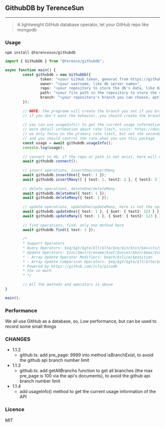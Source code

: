 ## GithubDB by TerenceSun
---
> A lightweight GitHub database operator, let your GitHub repo like mongodb

### Usage
```shell
npm install @terencesun/githubdb
```

```Typescript
import { GithubDb } from "@terence/githubdb";

async function main() {
        const githubdb = new GithubDb({
                token: "<your GitHub token, generat from https://github.com/settings/tokens>",
                owner: "<your username, like db server name>",
                repo: "<your repository to store the db's data, like database name>",    // Suggest that repo be private
                path: "<your file path in the repository to store the db's data, like table name>",
                branch: "<your repository's branch you can choose, optional, default is your default branch>"
        });
        
        // NOTE: the programe will create the branch you set if you branch is not created, and the base sha is the latest default branch commit
        // if you don't want the behavior, you should create the branch by yourself
  
        // you can use usageInfo() to get the current usage information of the API
        // more detail infomation about rate limit, visit: https://docs.github.com/en/rest/using-the-rest-api/rate-limits-for-the-rest-api?apiVersion=2022-11-28
        // we only focus on the primary rate limit, but not the secondary rate limit
        // and you should control the rate when you use this package
        const usage = await githubdb.usageInfo();
        console.log(usage);
        
        // connect to db, if the repo or path is not exist, here will create them
        await githubdb.connect();
        
        // insert operations, insertOne/insertMany
        await githubdb.insertOne({ test: 1 });
        await githubdb.insertMany([ { test: 1, test2: 2 }, { test3: 3 } ]);
        
        // delete operations, deleteOne/deleteMany
        await githubdb.deleteOne({ test: 1 });
        await githubdb.deleteMany({ test: 1 });
        
        // update operations, updateOne/updateMany, here is not the options like mongodb's update operation
        await githubdb.updateOne({ test: 1 }, { $set: { test2: 123 } });
        await githubdb.updateMany({ test: 1 }, { $set: { test2: 123 } });
        
        // find operations, find, only one method here
        await githubdb.find({ test: 1 });
        
        /*
        * Support Operators
        * Query Operators: $eq/$gt/$gte/$lt/$lte/$ne/$in/$nin/$exists/$and/$or/$not/$geoWithin/$geoIntersects/$near
        * Update Operators: $inc/$mul/$rename/$set/$unset/$min/$max/$currentDate/$pop/$pullAll/$pull/$push
        * - Array Update Operator Modifiers: $each/$slice/$position
        * - Array Update Comparison Operators: $eq/$gt/$gte/$lt/$lte/$ne/$in/$nin
        * Powered by https://github.com/jclo/picodb
        * thx so much
        * */
        
        // All the methods and operators is above
}

main();
```

### Performance
We all use GitHub as a database, so, Low performance, but can be used to record some small things

### CHANGES
- 1.1.2
    - github.ts: add pre_page: 9999 into method isBranchExist, to avoid the github api branch number limit
- 1.1.3
    - github.ts: add getAllBranchs function to get all branches (the max pre_page is 100 via the api's documents), to avoid the github api branch number limit
- 1.1.4
    - add usageInfo() method to get the current usage information of the API


### Licence
MIT
